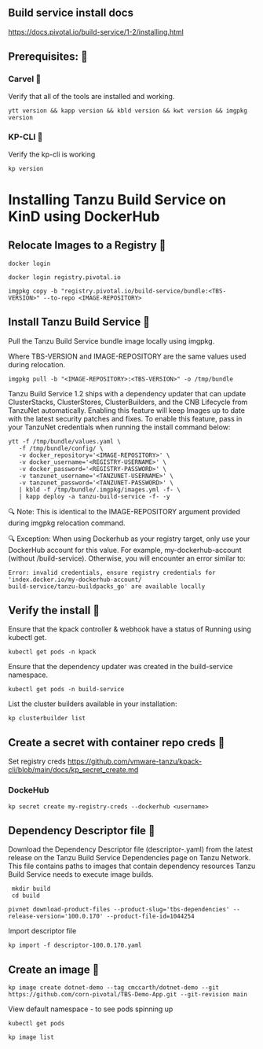 

 ## Build service install docs

https://docs.pivotal.io/build-service/1-2/installing.html


## Prerequisites: 🔧

 ### Carvel 🔧

Verify that all of the tools are installed and working.

```
ytt version && kapp version && kbld version && kwt version && imgpkg version
``` 


 ### KP-CLI 🔧

Verify the kp-cli is working

```
kp version
```

# Installing Tanzu Build Service on KinD using DockerHub

 ## Relocate Images to a Registry 🔧
 
 
 ```
 docker login
 ```
 
 ```
 docker login registry.pivotal.io
 ```
 
 ```
 imgpkg copy -b "registry.pivotal.io/build-service/bundle:<TBS-VERSION>" --to-repo <IMAGE-REPOSITORY>
 ```
  
  ## Install Tanzu Build Service 🔧
 
 Pull the Tanzu Build Service bundle image locally using imgpkg.
 
 Where TBS-VERSION and IMAGE-REPOSITORY are the same values used during relocation.
 
 ```
 imgpkg pull -b "<IMAGE-REPOSITORY>:<TBS-VERSION>" -o /tmp/bundle
 ```
 
Tanzu Build Service 1.2 ships with a dependency updater that can update ClusterStacks, ClusterStores, ClusterBuilders, and the CNB Lifecycle from TanzuNet automatically. Enabling this feature will keep Images up to date with the latest security patches and fixes. To enable this feature, pass in your TanzuNet credentials when running the install command below:
 
 ```
 ytt -f /tmp/bundle/values.yaml \
    -f /tmp/bundle/config/ \
    -v docker_repository='<IMAGE-REPOSITORY>' \
    -v docker_username='<REGISTRY-USERNAME>' \
    -v docker_password='<REGISTRY-PASSWORD>' \
    -v tanzunet_username='<TANZUNET-USERNAME>' \
    -v tanzunet_password='<TANZUNET-PASSWORD>' \
    | kbld -f /tmp/bundle/.imgpkg/images.yml -f- \
    | kapp deploy -a tanzu-build-service -f- -y
 ```
🔍 Note: This is identical to the IMAGE-REPOSITORY argument provided during imgpkg relocation command. 
 
 
🔍 Exception: When using Dockerhub as your registry target, only use your DockerHub account for this value. For example, my-dockerhub-account (without /build-service). Otherwise, you will encounter an error similar to:
 ```
 Error: invalid credentials, ensure registry credentials for 'index.docker.io/my-dockerhub-account/
 build-service/tanzu-buildpacks_go' are available locally
 ```
 

 
 ## Verify the install 🔧
 
 Ensure that the kpack controller & webhook have a status of Running using kubectl get.
 
 ```
 kubectl get pods -n kpack
 ```
 
 Ensure that the dependency updater was created in the build-service namespace.

 ```
 kubectl get pods -n build-service
 ``` 
 
 List the cluster builders available in your installation:
 
 ```
 kp clusterbuilder list
 ```
  
 
## Create a secret with container repo creds 🔧

Set registry creds
https://github.com/vmware-tanzu/kpack-cli/blob/main/docs/kp_secret_create.md

### DockeHub
 
 ```
 kp secret create my-registry-creds --dockerhub <username>
 ```
 

 
## Dependency Descriptor file 🔧
Download the Dependency Descriptor file (descriptor-<version>.yaml) from the latest release on the Tanzu Build Service Dependencies page on Tanzu Network. This file contains paths to images that contain dependency resources Tanzu Build Service needs to execute image builds.
 
```
 mkdir build
 cd build
```
 
 ```
 pivnet download-product-files --product-slug='tbs-dependencies' --release-version='100.0.170' --product-file-id=1044254
 ```
 
 Import descriptor file
 
 ```
 kp import -f descriptor-100.0.170.yaml
 ```
 
 
## Create an image 🔧
 
``` 
kp image create dotnet-demo --tag cmccarth/dotnet-demo --git https://github.com/corn-pivotal/TBS-Demo-App.git --git-revision main
``` 
 
 
View default namespace - to see pods spinning up 
 
 ```
 kubectl get pods
 ```
 
 ```
 kp image list
 ```

